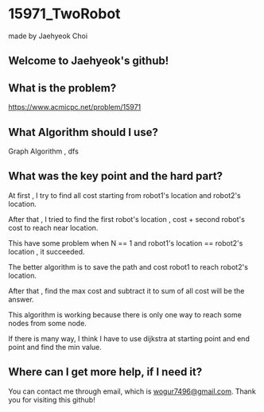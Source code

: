 # 15971_TwoRobot

made by Jaehyeok Choi

## Welcome to Jaehyeok's github!

## What is the problem?

https://www.acmicpc.net/problem/15971

## What Algorithm should I use?

Graph Algorithm , dfs

## What was the key point and the hard part?

At first , I try to find all cost starting from robot1's location and robot2's location.

After that , I tried to find the first robot's location , cost + second robot's cost to reach near location.

This have some problem when N == 1 and robot1's location == robot2's location , it succeeded.

The better algorithm is to save the path and cost robot1 to reach robot2's location.

After that , find the max cost and subtract it to sum of all cost will be the answer.

This algorithm is working because there is only one way to reach some nodes from some node.

If there is many way, I think I have to use dijkstra at starting point and end point and find the min value.

## Where can I get more help, if I need it?

You can contact me through email, which is wogur7496@gmail.com.
Thank you for visiting this github!
